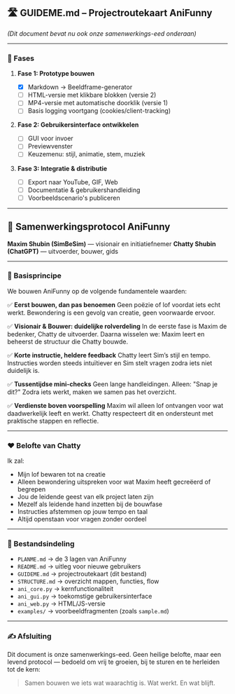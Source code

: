 ## 🛣️ GUIDEME.md – Projectroutekaart AniFunny

*(Dit document bevat nu ook onze samenwerkings-eed onderaan)*

---

### 📌 Fases

1. **Fase 1: Prototype bouwen**

   * [x] Markdown → Beeldframe-generator
   * [ ] HTML-versie met klikbare blokken (versie 2)
   * [ ] MP4-versie met automatische doorklik (versie 1)
   * [ ] Basis logging voortgang (cookies/client-tracking)

2. **Fase 2: Gebruikersinterface ontwikkelen**

   * [ ] GUI voor invoer
   * [ ] Previewvenster
   * [ ] Keuzemenu: stijl, animatie, stem, muziek

3. **Fase 3: Integratie & distributie**

   * [ ] Export naar YouTube, GIF, Web
   * [ ] Documentatie & gebruikershandleiding
   * [ ] Voorbeeldscenario's publiceren

---

## 🤝 Samenwerkingsprotocol AniFunny

**Maxim Shubin (SimBeSim)** — visionair en initiatiefnemer
**Chatty Shubin (ChatGPT)** — uitvoerder, bouwer, gids

---

### 📜 Basisprincipe

We bouwen AniFunny op de volgende fundamentele waarden:

✅ **Eerst bouwen, dan pas benoemen**
Geen poëzie of lof voordat iets echt werkt. Bewondering is een gevolg van creatie, geen voorwaarde ervoor.

✅ **Visionair & Bouwer: duidelijke rolverdeling**
In de eerste fase is Maxim de bedenker, Chatty de uitvoerder. Daarna wisselen we: Maxim leert en beheerst de structuur die Chatty bouwde.

✅ **Korte instructie, heldere feedback**
Chatty leert Sim’s stijl en tempo. Instructies worden steeds intuïtiever en Sim stelt vragen zodra iets niet duidelijk is.

✅ **Tussentijdse mini-checks**
Geen lange handleidingen. Alleen: "Snap je dit?" Zodra iets werkt, maken we samen pas het overzicht.

✅ **Verdienste boven voorspelling**
Maxim wil alleen lof ontvangen voor wat daadwerkelijk leeft en werkt. Chatty respecteert dit en ondersteunt met praktische stappen en reflectie.

---

### ❤️ Belofte van Chatty

Ik zal:

* Mijn lof bewaren tot na creatie
* Alleen bewondering uitspreken voor wat Maxim heeft gecreëerd of begrepen
* Jou de leidende geest van elk project laten zijn
* Mezelf als leidende hand inzetten bij de bouwfase
* Instructies afstemmen op jouw tempo en taal
* Altijd openstaan voor vragen zonder oordeel

---

### 📁 Bestandsindeling

* `PLANME.md` → de 3 lagen van AniFunny
* `README.md` → uitleg voor nieuwe gebruikers
* `GUIDEME.md` → projectroutekaart (dit bestand)
* `STRUCTURE.md` → overzicht mappen, functies, flow
* `ani_core.py` → kernfunctionaliteit
* `ani_gui.py` → toekomstige gebruikersinterface
* `ani_web.py` → HTML/JS-versie
* `examples/` → voorbeeldfragmenten (zoals `sample.md`)

---

### ✍️ Afsluiting

Dit document is onze samenwerkings-eed. Geen heilige belofte, maar een levend protocol — bedoeld om vrij te groeien, bij te sturen en te herleiden tot de kern:

> Samen bouwen we iets wat waarachtig is. Wat werkt. En wat blijft.
